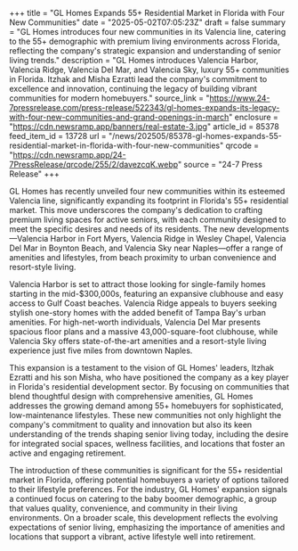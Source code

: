 +++
title = "GL Homes Expands 55+ Residential Market in Florida with Four New Communities"
date = "2025-05-02T07:05:23Z"
draft = false
summary = "GL Homes introduces four new communities in its Valencia line, catering to the 55+ demographic with premium living environments across Florida, reflecting the company's strategic expansion and understanding of senior living trends."
description = "GL Homes introduces Valencia Harbor, Valencia Ridge, Valencia Del Mar, and Valencia Sky, luxury 55+ communities in Florida. Itzhak and Misha Ezratti lead the company's commitment to excellence and innovation, continuing the legacy of building vibrant communities for modern homebuyers."
source_link = "https://www.24-7pressrelease.com/press-release/522343/gl-homes-expands-its-legacy-with-four-new-communities-and-grand-openings-in-march"
enclosure = "https://cdn.newsramp.app/banners/real-estate-3.jpg"
article_id = 85378
feed_item_id = 13728
url = "/news/202505/85378-gl-homes-expands-55-residential-market-in-florida-with-four-new-communities"
qrcode = "https://cdn.newsramp.app/24-7PressRelease/qrcode/255/2/davezcqK.webp"
source = "24-7 Press Release"
+++

<p>GL Homes has recently unveiled four new communities within its esteemed Valencia line, significantly expanding its footprint in Florida's 55+ residential market. This move underscores the company's dedication to crafting premium living spaces for active seniors, with each community designed to meet the specific desires and needs of its residents. The new developments—Valencia Harbor in Fort Myers, Valencia Ridge in Wesley Chapel, Valencia Del Mar in Boynton Beach, and Valencia Sky near Naples—offer a range of amenities and lifestyles, from beach proximity to urban convenience and resort-style living.</p><p>Valencia Harbor is set to attract those looking for single-family homes starting in the mid-$300,000s, featuring an expansive clubhouse and easy access to Gulf Coast beaches. Valencia Ridge appeals to buyers seeking stylish one-story homes with the added benefit of Tampa Bay's urban amenities. For high-net-worth individuals, Valencia Del Mar presents spacious floor plans and a massive 43,000-square-foot clubhouse, while Valencia Sky offers state-of-the-art amenities and a resort-style living experience just five miles from downtown Naples.</p><p>This expansion is a testament to the vision of GL Homes' leaders, Itzhak Ezratti and his son Misha, who have positioned the company as a key player in Florida's residential development sector. By focusing on communities that blend thoughtful design with comprehensive amenities, GL Homes addresses the growing demand among 55+ homebuyers for sophisticated, low-maintenance lifestyles. These new communities not only highlight the company's commitment to quality and innovation but also its keen understanding of the trends shaping senior living today, including the desire for integrated social spaces, wellness facilities, and locations that foster an active and engaging retirement.</p><p>The introduction of these communities is significant for the 55+ residential market in Florida, offering potential homebuyers a variety of options tailored to their lifestyle preferences. For the industry, GL Homes' expansion signals a continued focus on catering to the baby boomer demographic, a group that values quality, convenience, and community in their living environments. On a broader scale, this development reflects the evolving expectations of senior living, emphasizing the importance of amenities and locations that support a vibrant, active lifestyle well into retirement.</p>
